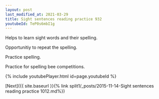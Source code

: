 ```yaml
---
layout: post
last_modified_at: 2021-03-29
title: Sight sentences reading practice 932
youtubeId: TeP0s6mbI1g
---
```

 
 
Helps to learn sight words and their spelling.

Opportunitiy to repeat the spelling. 

Practice spelling. 
 
Practice for spelling bee competitions. 
 
{% include youtubePlayer.html id=page.youtubeId %}
 
 

[Next]({{ site.baseurl }}{% link  split1/_posts/2015-11-14-Sight sentences reading practice 1012.md%})
 

